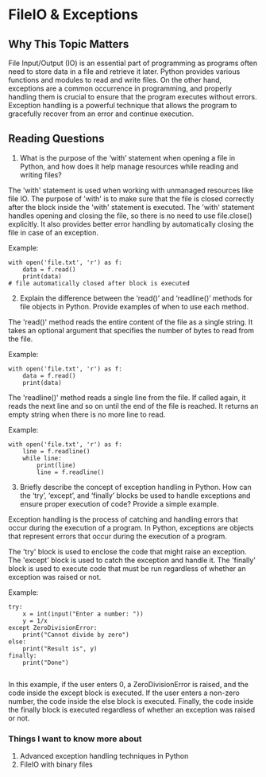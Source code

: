 # FileIO & Exceptions

## Why This Topic Matters
File Input/Output (IO) is an essential part of programming as programs often need to store data in a file and retrieve it later. Python provides various functions and modules to read and write files. On the other hand, exceptions are a common occurrence in programming, and properly handling them is crucial to ensure that the program executes without errors. Exception handling is a powerful technique that allows the program to gracefully recover from an error and continue execution.

## Reading Questions
1. What is the purpose of the ‘with’ statement when opening a file in Python, and how does it help manage resources while reading and writing files?

The 'with' statement is used when working with unmanaged resources like file IO. The purpose of 'with' is to make sure that the file is closed correctly after the block inside the 'with' statement is executed. The 'with' statement handles opening and closing the file, so there is no need to use file.close() explicitly. It also provides better error handling by automatically closing the file in case of an exception.

Example:
```
with open('file.txt', 'r') as f:
    data = f.read()
    print(data)
# file automatically closed after block is executed

```
2. Explain the difference between the ‘read()’ and ‘readline()’ methods for file objects in Python. Provide examples of when to use each method.

The 'read()' method reads the entire content of the file as a single string. It takes an optional argument that specifies the number of bytes to read from the file.

Example:
```
with open('file.txt', 'r') as f:
    data = f.read()
    print(data)

```
The 'readline()' method reads a single line from the file. If called again, it reads the next line and so on until the end of the file is reached. It returns an empty string when there is no more line to read.

Example:

```
with open('file.txt', 'r') as f:
    line = f.readline()
    while line:
        print(line)
        line = f.readline()

```

3. Briefly describe the concept of exception handling in Python. How can the ‘try’, ‘except’, and ‘finally’ blocks be used to handle exceptions and ensure proper execution of code? Provide a simple example.

Exception handling is the process of catching and handling errors that occur during the execution of a program. In Python, exceptions are objects that represent errors that occur during the execution of a program.

The 'try' block is used to enclose the code that might raise an exception. The 'except' block is used to catch the exception and handle it. The 'finally' block is used to execute code that must be run regardless of whether an exception was raised or not.

Example:

```
try:
    x = int(input("Enter a number: "))
    y = 1/x
except ZeroDivisionError:
    print("Cannot divide by zero")
else:
    print("Result is", y)
finally:
    print("Done")


```
In this example, if the user enters 0, a ZeroDivisionError is raised, and the code inside the except block is executed. If the user enters a non-zero number, the code inside the else block is executed. Finally, the code inside the finally block is executed regardless of whether an exception was raised or not.

### Things I want to know more about
1. Advanced exception handling techniques in Python
2. FileIO with binary files


